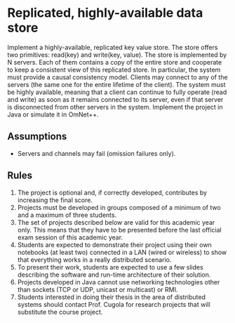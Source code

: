 # Replicated, highly-available data store

Implement a highly-available, replicated key value store. The store offers two primitives:
read(key) and write(key, value).
The store is implemented by N servers. Each of them contains a copy of the entire store and
cooperate to keep a consistent view of this replicated store. In particular, the system must
provide a causal consistency model.
Clients may connect to any of the servers (the same one for the entire lifetime of the client).
The system must be highly available, meaning that a client can continue to fully operate
(read and write) as soon as it remains connected to its server, even if that server is
disconnected from other servers in the system.
Implement the project in Java or simulate it in OmNet++.

## Assumptions

- Servers and channels may fail (omission failures only).

## Rules

1. The project is optional and, if correctly developed, contributes by increasing the final
   score.
2. Projects must be developed in groups composed of a minimum of two and a
   maximum of three students.
3. The set of projects described below are valid for this academic year only. This means
   that they have to be presented before the last official exam session of this academic
   year.
4. Students are expected to demonstrate their project using their own notebooks (at
   least two) connected in a LAN (wired or wireless) to show that everything works in a
   really distributed scenario.
5. To present their work, students are expected to use a few slides describing the
   software and run-time architecture of their solution.
6. Projects developed in Java cannot use networking technologies other than sockets
   (TCP or UDP, unicast or multicast) or RMI.
7. Students interested in doing their thesis in the area of distributed systems should
   contact Prof. Cugola for research projects that will substitute the course project.

